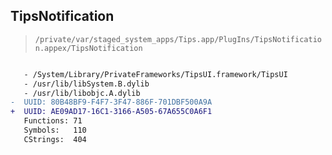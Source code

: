 ## TipsNotification

> `/private/var/staged_system_apps/Tips.app/PlugIns/TipsNotification.appex/TipsNotification`

```diff

   - /System/Library/PrivateFrameworks/TipsUI.framework/TipsUI
   - /usr/lib/libSystem.B.dylib
   - /usr/lib/libobjc.A.dylib
-  UUID: 80B48BF9-F4F7-3F47-886F-701DBF500A9A
+  UUID: AE09AD17-16C1-3166-A505-67A655C0A6F1
   Functions: 71
   Symbols:   110
   CStrings:  404

```
